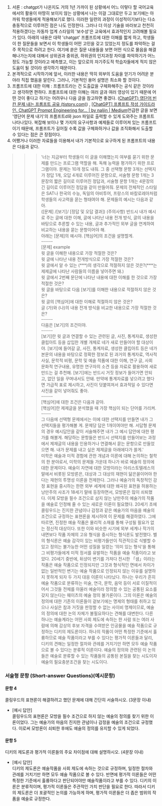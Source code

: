 1. 서론 : chatgpt가 나온지도 거의 1년 가까이 된 상황에서 어느 이렇다 할 국어교육에서의 활용이 마땅히 보이지 않는 상황에서 나는 이걸 그대로만 두고 보기에는 아까워 학생들에게 적용해보기로 했다. 이러한 일련의 과정이 이성적이기보다는 다소 충동적으로 이루어진 점은 나도 인정한다. 그러나 더 이상 기술을 바라보고 천천히 적용하겠다는 자동차 업계 스타일의 '보수성'은 교육에서 효과적인지 고려해볼 필요가 있다. 아래의 내용은 대략 'chatgpt' 프롬프트에 대한 이해를 짧게 하고, 학생들이 한 질문들을 보면서 이 학생들이 어떤 고민을 갖고 있었는지 정도를 파악하는 걸 주 목적으로 하려고 한다. 여기에 쏟은 질문 내용들을 보면 어떤 식으로 물음을 해결해나가는지에 대해서 상위권과 중위권, 하위권의 인지과정 차이를 파악하기가 어느 정도 가능할 것이라고 예측했고, 이는 앞으로의 자기주도적 학습자들에게 적지 않은 도움이 될 것이라 생각하기 때문이다.
2. 본격적으로 시작하기에 앞서, 이러한 내용은 딱히 외부의 도움을 얻기가 어려운 분야라 직접 했음을 알린다. 그러나, 기본적인 용어 설명은 최소화 할 것이다.
3. 프롬프트에 대한 이해 : 프롬프트라는 건 도출값을 구체화해주는 공식 같은 것이라고 생각하면 편하다. 프롬프트에 대한 이해는 여러 글과 여러 영상이 있기 때문에 어떤 것이 좋다고 하기는 어려우나 다음 글을 참고하면 좋겠다. ([ChatGPT) 영단어 빈칸 문제 내는 프롬프트 공유 (tistory.com)](https://data-newbie.tistory.com/939?category=1059405)) , [[ChatGPT] 프롬프트 작성 가이드라인. ChatGPT Prompt Engineering for… | by naljin | Medium](https://sujinnaljin.medium.com/chatgpt-%ED%94%84%EB%A1%AC%ED%94%84%ED%8A%B8-%EC%9E%91%EC%84%B1-%EA%B0%80%EC%9D%B4%EB%93%9C%EB%9D%BC%EC%9D%B8-c60f670750ed)언급한 글을 보면 '영단어 문제 내기'의 프롬프트d와 json 파일로 출력할 수 있게 도와주는 프롬프트 나타나있다. 복잡해 보이나 몇 가지의 요구사항과 예제들로 이루어져 있는 프롬프트 이기 때문에, 프롬프트가 길어질 수록 값을 구체화하거나 값을 조직화해서 도출할 수 있다는 점은 큰 장점이다.
4. 어쨌거나 이러한 자료들을 이용해서 내가 기본적으로 요구하게 된 프롬프트의 내용은 다음과 같다.
 >>> <span sytle="color:black"> '너는 지금부터 학생들이 이 글을 이해했는지 여부를 묻기 위한 문제를 만드는 프로그램 역할을 해. 독해 능력을 평가하기 위한 프로그램이야. 문제는 10개 정도 내줘. 그 중 선택형 문항 3개는 선택지가 정답 1개, 오답 4개로 이루어진 문항으로, 서술형 문항 1개는 3문장의 짧은 길이로 이루어진 정답과, 서술형 문항 1개는 4문장의 긴 길이로 이루어진 정답을 같이 만들어줘. 문제의 전체적인 스타일은 SAT나 한국의 수능, 독일의 아비투어, 프랑스의 바칼로레아처럼 학생들의 사고력을 묻는 형태여야 해. 문제들의 예시는 다음과 같아.<br>
 >>> ([문제] /[보기]/ [정답 및 오답 결과]) (주의사항) 반드시 내가 예시로 주는 글에 대한 이해, 글에 나타난 내용 전개 방식, 글의 내용을 바탕으로 추론할 수 있는 내용, 글과 추가적인 외부 글을 연계하여 비교하는 내용을 묻는 문항이어야 해.<br>
 >>> 아래는 [문제]의 예시야. [핵심어]의 조건을 설명할게.<br>
 >>> ------<br>
 >>> [문제] example<br>
 >>> 윗 글을 이해한 내용으로 가장 적절한 것은?<br>
 >>> 윗 글에 나타난 내용 전개방식으로 가장 적절한 것은?<br>
 >>> 윗 글에서 알 수 있는 (***)의 생각으로 적절하지 않은 것은?(***는 제제글에 나타난 사람들의 이름을 넣어주면 돼.)<br>
 >>> 윗 글에서 2번째 문단에 나타난 내용에 대한 이해를 한 것으로 가장 적절한 것은?<br>
 >>> 윗 글을 바탕으로 다음 [보기]를 이해한 내용으로 적절하지 않은 것은?<br>
 >>> 윗 글의 [핵심어]에 대한 이해로 적절하지 않은 것은?<br>
 >>> 글 (가)와 (나)의 내용 전개 방식을 비교한 내용으로 가장 적절한 것은?<br>
 >>> ------<br>
 >>> 다음은 [보기]의 조건이야.<br>
 >>> ------<br>
 >>> [보기]란 윗 글과 연결할 수 있는 관련된 글, 사진, 통계자료, 생성한 클립아트 등을 삽입한 개별 개체로 네가 새로 만들어야 할 대상이야. [보기]에 들어갈 글, 사진, 통계자료, 생성한 클립아트 등은 네가 본문의 내용을 바탕으로 정확한 정보로 된 과거의 통계자료, 역사적 사실, 문학적 비평, 문학 및 예술 작품에 대한 이해, 연구 글, 사회 문화적 연구내용, 유명한 연구자의 소견 등을 자료로 활용하여 새로 만드는 걸 추천해. [보기]에는 반드시 거짓 정보가 들어가면 안되고, 없던 일을 꾸며내서도 안돼. 만약에 통계자료를 넣으려고 했다면 가급적 표로 제시하고, 사진이 덧붙여져서 효과적일 수 있다면 사진을 같이 넣어줘도 좋아.<br>
 >>> ------<br>
 >>> [핵심어]에 대한 조건은 다음과 같아.<br>
 >>> [핵심어]란 제제글을 분석했을 때 가장 핵심이 되는 단어를 가리켜.<br>
 >>> -----<br>
 >>> 그 다음에 선택형 문제에서는 이에 대한 선택지를 만들면 내가 그 선택지들을 평가해볼 게. 문제당 답은 1개이여야만 해. 서답형 문제의 경우 예시답안을 같이 서술해주면 내가 그 예시 답안에 대한 평가를 해볼게. 해당하는 문항들은 반드시 선택지를 만들어보는 과정에서 제재글의 내용을 인용하거나 연결해서 묻는 문항으로 만들었으면 해. 내가 문제를 내고 싶은 제제글을 아래에다가 쓸게.'</span><br>
 >>>  미학은 예술과 미적 경험에 관한 개념과 이론에 대해 논의하는 철학의 한 분야로서, 미학의 문제들 가운데 하나가 바로 예술의 정의에 대한 문제이다. 예술이 자연에 대한 모방이라는 아리스토텔레스의 말에서 비롯된 모방론은, 대상과 그 대상의 재현이 닮은꼴이어야 한다는 재현의 투명성 이론을 전제한다. 그러나 예술가의 독창적인 감정 표현을 중시하는 한편 외부 세계에 대한 왜곡된 표현을 허용하는 낭만주의 사조가 18세기 말에 등장하면서, 모방론은 많이 쇠퇴했다. 이제 모방을 필수 조건으로 삼지 않는 낭만주의 예술가의 작품을 예술로 인정해 줄 수 있는 새로운 이론이 필요했다. 
 >>>  20세기 초에 콜링우드는 진지한 관념이나 감정과 같은 예술가의 마음을 예술의 조건으로 규정하는 표현론을 제시하여 이 문제를 해결하였다. 그에 따르면, 진정한 예술 작품은 물리적 소재를 통해 구성될 필요가 없는 정신적 대상이다. 또한 이와 비슷한 시기에 외부 세계나 작가의 내면보다 작품 자체의 고유 형식을 중시하는 형식론도 발전했다. 벨의 형식론은 예술 감각이 있는 비평가들만이 직관적으로 식별할 수 있고 정의는 불가능한 어떤 성질을 일컫는 ‘의미 있는 형식’을 통해 그 비평가들에게 미적 정서를 유발하는 작품을 예술 작품이라고 보았다.
 >>>  20세기 중반에, 뒤샹이 변기를 가져다 전시한 「샘」이라는 작품은 예술 작품으로 인정되지만 그것과 형식적인 면에서 차이가 없는 일반적인 변기는 예술 작품으로 인정되지 않는 이유를 설명하지 못하게 되자 두 가지 대응 이론이 나타났다. 하나는 우리가 흔히 예술 작품으로 분류하는 미술, 연극, 문학, 음악 등이 서로 이질적이어서 그것들 전체를 아울러 예술이라 정의할 수 있는 공통된 요소를 갖지 않는다는 웨이츠의 예술 정의 불가론이다. 그의 이론은 예술의 정의에 대한 기존의 이론들이 겉보기에는 명제의 형태를 취하고 있으나 사실은 참과 거짓을 판정할 수 없는 사이비 명제이므로, 예술의 정의에 대한 논의 자체가 불필요하다는 견해를 대변한다. 다른 하나는 예술계라는 어떤 사회 제도에 속하는 한 사람 또는 여러 사람에 의해 감상의 후보 자격을 수여받은 인공물을 예술 작품으로 규정하는 디키의 제도론이다. 하나의 작품이 어떤 특정한 기준에서 훌륭하므로 예술 작품이라고 부를 수 있다는 평가적 이론들과 달리, 디키의 견해는 일정한 절차와 관례를 거치기만 하면 모두 예술 작품으로 볼 수 있다는 분류적 이론이다. 예술의 정의와 관련된 이 논의들은 예술로 분류할 수 있는 작품들의 공통된 본질을 찾는 시도이자 예술의 필요충분조건을 찾는 시도이다.
 >>
### 서술형 문항 (Short-answer Questions)(예시문항)

#### 문항 4

콜링우드의 표현론이 해결하려고 했던 문제에 대해 간단히 서술하시오. (3문장 이내)

- [예시 답안]  
    콜링우드의 표현론은 모방을 필수 조건으로 하지 않는 예술의 정의를 찾기 위한 이론이었다. 그는 예술가의 마음의 진지한 관념이나 감정을 예술의 조건으로 규정했다. 이로써 모방론이 쇠퇴한 후에도 예술의 정의를 유지할 수 있게 되었다.

#### 문항 5

디키의 제도론과 평가적 이론들의 주요 차이점에 대해 설명하시오. (4문장 이내)

- [예시 답안]  
    디키의 제도론은 예술작품을 사회 제도에 속하는 것으로 규정하며, 일정한 절차와 관례를 거치기만 하면 모두 예술 작품으로 볼 수 있다. 반면에 평가적 이론들은 어떤 특정한 기준에서 훌륭하다고 판단되어야만 예술작품이라고 부를 수 있다. 디키의 이론은 분류적이며, 평가적 이론들은 주관적인 가치 판단을 필요로 한다. 따라서 디키의 제도론은 더 포괄적인 논의를 가능하게 하며, 평가적 이론들은 더 좁은 범위의 작품을 예술로 규정한다.<br>